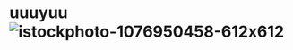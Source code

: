 # uuuyuu![istockphoto-1076950458-612x612](https://github.com/Kelvinswebdev/uuuyuu/assets/131010014/1c61a4f8-7af7-4052-8c2a-29d4c75521cc)
